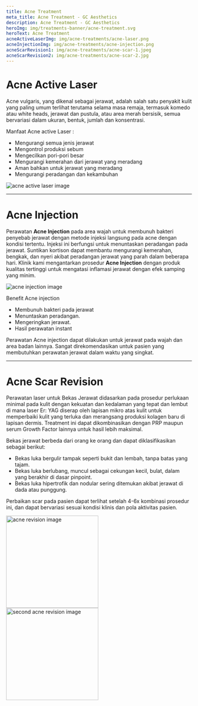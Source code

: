 ```yaml
---
title: Acne Treatment
meta_title: Acne Treatment - GC Aesthetics
description: Acne Treatment - GC Aesthetics
heroImg: img/treatments-banner/acne-treatment.svg
heroText: Acne Treatment
acneActiveLaserImg: img/acne-treatments/acne-laser.png
acneInjectionImg: img/acne-treatments/acne-injection.png
acneScarRevision1: img/acne-treatments/acne-scar-1.jpeg
acneScarRevision2: img/acne-treatments/acne-scar-2.jpg
---
```


<div class="container">

<div class="row mt-4">
<div class="col-12 col-md-6 col-lg-9">

# Acne Active Laser

Acne vulgaris, yang dikenal sebagai jerawat, adalah salah satu penyakit
kulit yang paling umum terlihat terutama selama masa remaja, termasuk
komedo atau white heads, jerawat dan pustula, atau area merah bersisik,
semua bervariasi dalam ukuran, bentuk, jumlah dan konsentrasi.

Manfaat Acne active Laser :

- Mengurangi semua jenis jerawat
- Mengontrol produksi sebum
- Mengecilkan pori-pori besar
- Mengurangi kemerahan dari jerawat yang meradang
- Aman bahkan untuk jerawat yang meradang
- Mengurangi peradangan dan kekambuhan

</div>
<div class="col-12 col-md-6 col-lg-3 order-1 order-md-2">

<img :src="acneActiveLaserImg" class="custom-img w-100 h-100 shadow-sm object-fit-cover" alt="acne active laser image" />

</div>
</div>

---

<div class="row mt-4">
<div class="col">

# Acne Injection

Perawatan **Acne Injection** pada area wajah untuk membunuh bakteri penyebab jerawat dengan metode injeksi langsung pada acne dengan kondisi tertentu.
Injeksi ini berfungsi untuk menuntaskan peradangan pada jerawat. Suntikan kortison dapat membantu mengurangi kemerahan, bengkak,
dan nyeri akibat peradangan jerawat yang parah dalam beberapa hari. Klinik kami mengantarkan prosedur **Acne Injection** dengan produk
kualitas tertinggi untuk mengatasi inflamasi jerawat dengan efek samping yang minim.

</div>
</div>

<div class="row">
<div class="col-12 col-md-6 col-lg-3">

<img :src="acneInjectionImg" class="custom-img w-100 h-100 shadow-sm object-fit-cover" alt="acne injection image" />

</div>
<div class="col-12 col-md-6 col-lg-9 mt-3 mt-md-0">

Benefit Acne injection

- Membunuh bakteri pada jerawat
- Menuntaskan peradangan.
- Mengeringkan jerawat.
- Hasil perawatan instant

Perawatan Acne injection dapat dilakukan untuk jerawat pada wajah
dan area badan lainnya. Sangat direkomendasikan untuk pasien yang
membutuhkan perawatan jerawat dalam waktu yang singkat.

</div>
</div>

---

<div class="row mt-4">
<div class="col-12">

# Acne Scar Revision

Perawatan laser untuk Bekas Jerawat didasarkan pada prosedur perlukaan minimal pada kulit dengan kekuatan dan
kedalaman yang tepat dan lembut di mana laser Er: YAG diserap oleh lapisan mikro atas kulit untuk memperbaiki
kulit yang terluka dan merangsang produksi kolagen baru di lapisan dermis.
Treatment ini dapat dikombinasikan dengan PRP maupun serum Growth Factor lainnya untuk hasil lebih maksimal.

Bekas jerawat berbeda dari orang ke orang dan dapat diklasifikasikan sebagai berikut:

- Bekas luka bergulir tampak seperti bukit dan lembah, tanpa batas yang tajam.
- Bekas luka berlubang, muncul sebagai cekungan kecil, bulat, dalam yang berakhir di dasar pinpoint.
- Bekas luka hipertrofik dan nodular sering ditemukan akibat jerawat di dada atau punggung.

Perbaikan scar pada pasien dapat terlihat setelah 4-6x kombinasi prosedur ini, dan dapat bervariasi sesuai kondisi klinis dan pola aktivitas pasien.

</div>

<div class="col-12 col-md-6 m-3 m-md-0">
<img :src="acneScarRevision1" class="w-100 shadow-sm object-fit-cover" style="height: 250px;" alt="acne revision image" />
</div>
<div class="col-12 col-md-6 m-3 m-md-0">
<img :src="acneScarRevision2" class="w-100 shadow-sm object-fit-cover" style="height: 250px;" alt="second acne revision image" />
</div>

</div>

</div>
